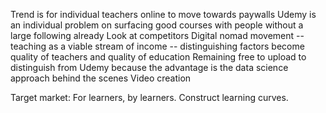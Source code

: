 Trend is for individual teachers online to move towards paywalls
Udemy is an individual problem on surfacing good courses with people without a large following already
Look at competitors
Digital nomad movement -- teaching as a viable stream of income -- distinguishing factors become quality of teachers and quality of education
Remaining free to upload to distinguish from Udemy because the advantage is the data science approach behind the scenes
Video creation


Target market:
For learners, by learners. Construct learning curves.

